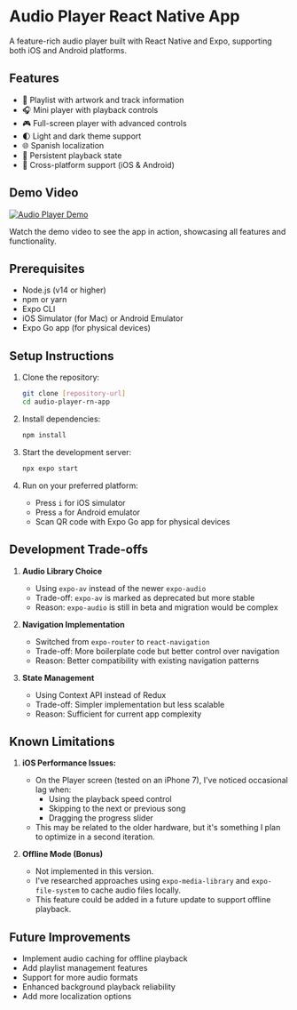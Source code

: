 # Audio Player React Native App

A feature-rich audio player built with React Native and Expo, supporting both iOS and Android platforms.

## Features

- 🎵 Playlist with artwork and track information
- 🎧 Mini player with playback controls
- 🎮 Full-screen player with advanced controls
- 🌓 Light and dark theme support
- 🌐 Spanish localization
- 💾 Persistent playback state
- 📱 Cross-platform support (iOS & Android)

## Demo Video

[![Audio Player Demo](https://img.youtube.com/vi/your-video-id/0.jpg)](https://www.youtube.com/watch?v=your-video-id)

Watch the demo video to see the app in action, showcasing all features and functionality.

## Prerequisites

- Node.js (v14 or higher)
- npm or yarn
- Expo CLI
- iOS Simulator (for Mac) or Android Emulator
- Expo Go app (for physical devices)

## Setup Instructions

1. Clone the repository:
   ```bash
   git clone [repository-url]
   cd audio-player-rn-app
   ```

2. Install dependencies:
   ```bash
   npm install
   ```

3. Start the development server:
   ```bash
   npx expo start
   ```

4. Run on your preferred platform:
   - Press `i` for iOS simulator
   - Press `a` for Android emulator
   - Scan QR code with Expo Go app for physical devices

## Development Trade-offs

1. **Audio Library Choice**
   - Using `expo-av` instead of the newer `expo-audio`
   - Trade-off: `expo-av` is marked as deprecated but more stable
   - Reason: `expo-audio` is still in beta and migration would be complex

2. **Navigation Implementation**
   - Switched from `expo-router` to `react-navigation`
   - Trade-off: More boilerplate code but better control over navigation
   - Reason: Better compatibility with existing navigation patterns

3. **State Management**
   - Using Context API instead of Redux
   - Trade-off: Simpler implementation but less scalable
   - Reason: Sufficient for current app complexity

## Known Limitations

1. **iOS Performance Issues:**
   - On the Player screen (tested on an iPhone 7), I've noticed occasional lag when:
     - Using the playback speed control
     - Skipping to the next or previous song
     - Dragging the progress slider
   - This may be related to the older hardware, but it's something I plan to optimize in a second iteration.

2. **Offline Mode (Bonus)**
   - Not implemented in this version.
   - I've researched approaches using `expo-media-library` and `expo-file-system` to cache audio files locally.
   - This feature could be added in a future update to support offline playback.

## Future Improvements

- Implement audio caching for offline playback
- Add playlist management features
- Support for more audio formats
- Enhanced background playback reliability
- Add more localization options

